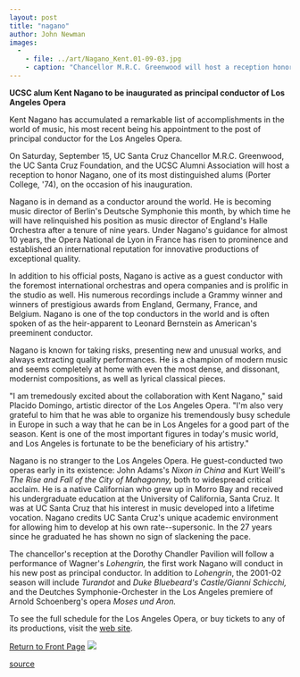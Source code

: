 ```yaml
---
layout: post
title: "nagano"
author: John Newman
images:
  -
    - file: ../art/Nagano_Kent.01-09-03.jpg
    - caption: "Chancellor M.R.C. Greenwood will host a reception honoring Kent Nagano on September 15. Photo courtesy of the Los Angeles Opera"
---
```


**UCSC alum Kent Nagano to be inaugurated as principal conductor of Los Angeles Opera**

Kent Nagano has accumulated a remarkable list of accomplishments in the world of music, his most recent being his appointment to the post of principal conductor for the Los Angeles Opera.

On Saturday, September 15, UC Santa Cruz Chancellor M.R.C. Greenwood, the UC Santa Cruz Foundation, and the UCSC Alumni Association will host a reception to honor Nagano, one of its most distinguished alums (Porter College, '74), on the occasion of his inauguration.  
  
Nagano is in demand as a conductor around the world. He is becoming music director of Berlin's Deutsche Symphonie this month, by which time he will have relinquished his position as music director of England's Halle Orchestra after a tenure of nine years. Under Nagano's guidance for almost 10 years, the Opera National de Lyon in France has risen to prominence and established an international reputation for innovative productions of exceptional quality.  
  
In addition to his official posts, Nagano is active as a guest conductor with the foremost international orchestras and opera companies and is prolific in the studio as well. His numerous recordings include a Grammy winner and winners of prestigious awards from England, Germany, France, and Belgium. Nagano is one of the top conductors in the world and is often spoken of as the heir-apparent to Leonard Bernstein as American's preeminent conductor.  
  
Nagano is known for taking risks, presenting new and unusual works, and always extracting quality performances. He is a champion of modern music and seems completely at home with even the most dense, and dissonant, modernist compositions, as well as lyrical classical pieces.  
  
"I am tremedously excited about the collaboration with Kent Nagano," said Placido Domingo, artistic director of the Los Angeles Opera. "I'm also very grateful to him that he was able to organize his tremendously busy schedule in Europe in such a way that he can be in Los Angeles for a good part of the season. Kent is one of the most important figures in today's music world, and Los Angeles is fortunate to be the beneficiary of his artistry."  
  
Nagano is no stranger to the Los Angeles Opera. He guest-conducted two operas early in its existence: John Adams's _Nixon in China_ and Kurt Weill's _The Rise and Fall of the City of Mahagonny,_ both to widespread critical acclaim. He is a native Californian who grew up in Morro Bay and received his undergraduate education at the University of California, Santa Cruz. It was at UC Santa Cruz that his interest in music developed into a lifetime vocation. Nagano credits UC Santa Cruz's unique academic environment for allowing him to develop at his own rate--supersonic. In the 27 years since he graduated he has shown no sign of slackening the pace.  
  
The chancellor's reception at the Dorothy Chandler Pavilion will follow a performance of Wagner's _Lohengrin,_ the first work Nagano will conduct in his new post as principal conductor. In addition to _Lohengrin_, the 2001-02 season will include _Turandot_ and _Duke Bluebeard's Castle/Gianni Schicchi,_ and the Deutches Symphonie-Orchester in the Los Angeles premiere of Arnold Schoenberg's opera _Moses und Aron._  
  
To see the full schedule for the Los Angeles Opera, or buy tickets to any of its productions, visit the [web site][1].

  
[Return to Front Page][2] ![ ][3]

[1]: http://www.laopera.org
[2]: ../../index.html
[3]: ../../images/trans.gif

[source](http://www1.ucsc.edu/currents/01-02/09-03/nagano.html "Permalink to nagano")
